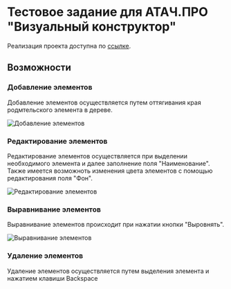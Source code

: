 # Тестовое задание для АТАЧ.ПРО "Визуальный конструктор"

Реализация проекта доступна по [ссылке](http://atach.vintagemickey.tk/).

## Возможности

### Добавление элементов
Добавление элементов осуществляется путем оттягивания края родмтельского элемента в дереве.

![Добавление элементов](https://i.imgur.com/dl4JugH.gif)

### Редактирование элементов
Редактирование элементов осуществляется при выделении необходимого элемента и далее заполнение поля "Наименование". Также имеется возможноть изменения цвета элементов с помощью редактирования поля "Фон".

![Редактирование элементов](https://i.imgur.com/gz61GRd.gif)

### Выравнивание элементов
Выравнивание элементов происходит при нажатии кнопки "Выровнять".

![Выравнивание элементов](https://i.imgur.com/rkJflqc.gif)

### Удаление элементов
Удаление элементов осуществляется путем выделения элемента и нажатием клавиши Backspace

